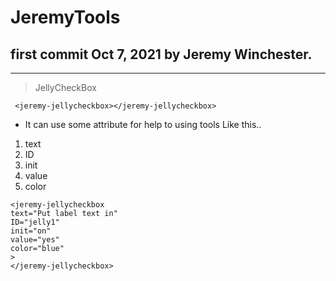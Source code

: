 JeremyTools
=============

first commit Oct 7, 2021 by Jeremy Winchester.
-------------

***
> JellyCheckBox
```
 <jeremy-jellycheckbox></jeremy-jellycheckbox>
```
* It can use some attribute for help to using tools Like this..
1. text
2. ID
3. init
4. value
5. color
```
<jeremy-jellycheckbox 
text="Put label text in" 
ID="jelly1" 
init="on" 
value="yes"
color="blue"
>
</jeremy-jellycheckbox>
```


